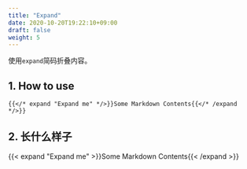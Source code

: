 ```yaml
---
title: "Expand"
date: 2020-10-20T19:22:10+09:00
draft: false
weight: 5
---
```


使用`expand`简码折叠内容。

## 1. How to use

```
{{</* expand "Expand me" */>}}Some Markdown Contents{{</* /expand */>}}
```

## 2. 长什么样子

{{< expand "Expand me" >}}Some Markdown Contents{{< /expand >}}
